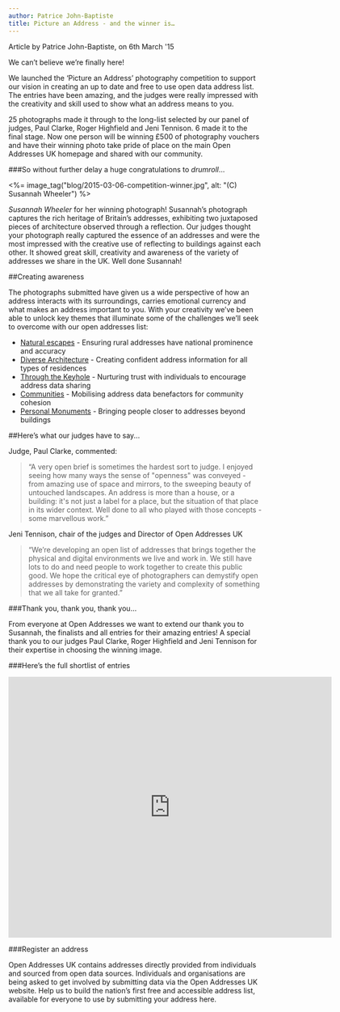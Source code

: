 ```yaml
---
author: Patrice John-Baptiste
title: Picture an Address - and the winner is…
---
```


<div class="content-meta">Article by Patrice John-Baptiste, on 6th March '15</div>

We can’t believe we’re finally here!

We launched the ‘Picture an Address’ photography competition to support our vision in creating an up to date and free to use open data address list. The entries have been amazing, and the judges were really impressed with the creativity and skill used to show what an address means to you.

25 photographs made it through to the long-list selected by our panel of judges, Paul Clarke, Roger Highfield and Jeni Tennison. 6 made it to the final stage. Now one person will be winning £500 of photography vouchers and have their winning photo take pride of place on the main Open Addresses UK homepage and shared with our community.

###So without further delay a huge congratulations to *drumroll*...

<%= image_tag("blog/2015-03-06-competition-winner.jpg", alt: "(C) Susannah Wheeler") %>

_Susannah Wheeler_ for her winning photograph! Susannah’s photograph captures the rich heritage of Britain’s addresses, exhibiting two juxtaposed pieces of architecture observed through a reflection. Our judges thought your photograph really captured the essence of an addresses and were the most impressed with the creative use of reflecting to buildings against each other. It showed great skill, creativity and awareness of the variety of addresses we share in the UK. Well done Susannah!

##Creating awareness

The photographs submitted have given us a wide perspective of how an address interacts with its surroundings, carries emotional currency and what makes an address important to you. With your creativity we’ve been able to unlock key themes that illuminate some of the challenges we’ll seek to overcome with our open addresses list:

* [Natural escapes](https://alpha.openaddressesuk.org/blog/2015/03/03/natural-escapes) - Ensuring rural addresses have national prominence and accuracy
* [Diverse Architecture](https://alpha.openaddressesuk.org/blog/2015/03/03/diverse-architecture) - Creating confident address information for all types of residences
* [Through the Keyhole](https://alpha.openaddressesuk.org/blog/2015/03/04/through-the-keyhole) - Nurturing trust with individuals to encourage address data sharing
* [Communities](https://alpha.openaddressesuk.org/blog/2015/03/05/communities-shortlist) - Mobilising address data benefactors for community cohesion
* [Personal Monuments](https://alpha.openaddressesuk.org/blog/2015/03/05/personal-monuments) - Bringing people closer to addresses beyond buildings

##Here’s what our judges have to say...

Judge, Paul Clarke, commented:

> “A very open brief is sometimes the hardest sort to judge. I enjoyed seeing how many ways the sense of "openness" was conveyed - from amazing use of space and mirrors, to the sweeping beauty of untouched landscapes. An address is more than a house, or a building: it's not just a label for a place, but the situation of that place in its wider context. Well done to all who played with those concepts - some marvellous work.”

Jeni Tennison, chair of the judges and Director of Open Addresses UK

> “We’re developing an open list of addresses that brings together the physical and digital environments we live and work in. We still have lots to do and need people to work together to create this public good.  We hope the critical eye of photographers can demystify open addresses by demonstrating the variety and complexity of something that we all take for granted.”

###Thank you, thank you, thank you…

From everyone at Open Addresses we want to extend our thank you to Susannah, the finalists and all entries for their amazing entries! A special thank you to our judges Paul Clarke, Roger Highfield and Jeni Tennison for their expertise in choosing the winning image.

###Here’s the full shortlist of entries

<iframe src="https://www.flickr.com/photos/129754713@N03/16722785962/in/photostream/player/" width="640" height="516" frameborder="0" allowfullscreen webkitallowfullscreen mozallowfullscreen oallowfullscreen msallowfullscreen></iframe>

###Register an address

Open Addresses UK contains addresses directly provided from individuals and sourced from open data sources. Individuals and organisations are being asked to get involved by submitting data via the Open Addresses UK website. Help us to build the nation’s first free and accessible address list, available for everyone to use by submitting your address here.
